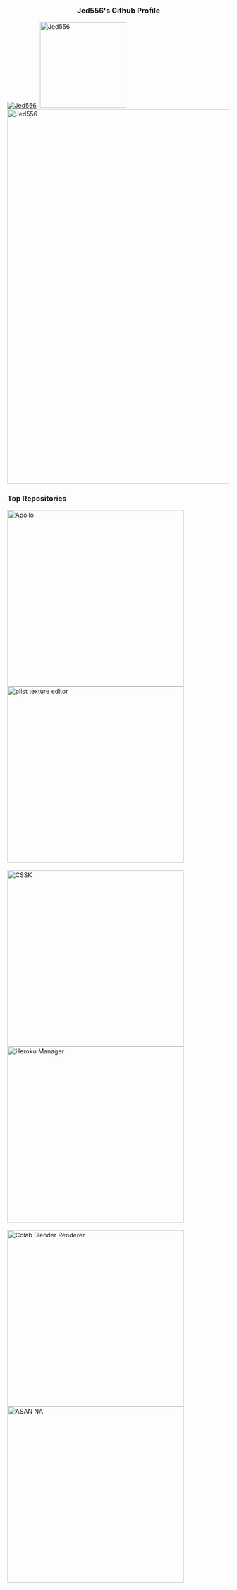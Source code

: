 ### <p align="center">Jed556's Github Profile</p>
<div align="left">
  <a href="https://github.com/Jed556" ><img src="https://github-readme-stats.vercel.app/api?username=Jed556&custom_title=My%20Github%20Statistics&show_icons=true&locale=en&count_private=true&include_all_commits=true&theme=dark&hide_border=true&cache_seconds=1800&icon_color=00ffff&text_color=61dafb&title_color=00ffff&card_width=395" alt="Jed556" /></a>&nbsp;
  <a href="https://github.com/Jed556"><img src="https://github-readme-stats.vercel.app/api/top-langs?username=Jed556&custom_title=All%20Used%20Languages&hide=css&layout=compact&theme=dark&hide_border=true&cache_seconds=1800&langs_count=20&card_width=340" alt="Jed556" height="195" /></a>
  <br>
  <a href="https://github.com/Jed556"><img src="https://github-readme-streak-stats.herokuapp.com/?user=Jed556&theme=dark&hide_border=true" alt="Jed556" width="850" /></a>
</div>

### Top Repositories
  <a href="https://github.com/Jed556/Apollo"><img src = "https://github-readme-stats.vercel.app/api/pin?username=Jed556&repo=Apollo&title_color=fff&icon_color=f9f9f9&text_color=9f9f9f&bg_color=151515&hide_border=true" alt="Apollo" width="400" align="middle"></a>
  <a href="https://github.com/Jed556/plist-texture-editor"><img src = "https://github-readme-stats.vercel.app/api/pin?username=Jed556&repo=plist-texture-editor&title_color=fff&icon_color=f9f9f9&text_color=9f9f9f&bg_color=151515&hide_border=true" alt="plist texture editor" width="400" align="middle"></a>
  <br><br>
  <a href="https://github.com/Jed556/CSSK"><img src = "https://github-readme-stats.vercel.app/api/pin?username=Jed556&repo=CSSK&title_color=fff&icon_color=f9f9f9&text_color=9f9f9f&bg_color=151515&hide_border=true" alt="CSSK" width="400" align="middle"></a>
  <a href="https://github.com/Jed556/HerokuManager"><img src = "https://github-readme-stats.vercel.app/api/pin?username=Jed556&repo=HerokuManager&title_color=fff&icon_color=f9f9f9&text_color=9f9f9f&bg_color=151515&hide_border=true" alt="Heroku Manager" width="400" align="middle"></a>
  <br><br>
  <a href="https://github.com/Jed556/Colab-Blender-Renderer"><img src = "https://github-readme-stats.vercel.app/api/pin?username=Jed556&repo=Colab-Blender-Renderer&title_color=fff&icon_color=f9f9f9&text_color=9f9f9f&bg_color=151515&hide_border=true" alt="Colab Blender Renderer" width="400" align="middle"></a>
  <a href="https://github.com/Jed556/ASAN-NA"><img src = "https://github-readme-stats.vercel.app/api/pin?username=Jed556&repo=ASAN-NA&title_color=fff&icon_color=f9f9f9&text_color=9f9f9f&bg_color=151515&hide_border=true" alt="ASAN NA" width="400" align="middle"></a>
